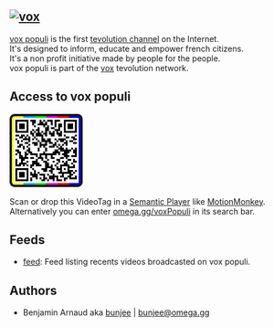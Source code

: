 <a href="https://omega.gg/voxPopuli"><img src="vox.png" alt="vox" width="512px"></a>
---

[vox populi](https://omega.gg/voxPopuli) is the first [tevolution channel](https://omega.gg/about/channel) on the Internet.<br>
It's designed to inform, educate and empower french citizens.<br>
It's a non profit initiative made by people for the people.<br>
vox populi is part of the [vox](https://omega.gg/vox) tevolution network.<br>

## Access to vox populi

<a href="dist/voxPopuliTag.png"><img src="dist/voxPopuliTag.png" alt="voxPopuliTag" width="128px"></a>

Scan or drop this VideoTag in a [Semantic Player](https://omega.gg/about/SemanticPlayer) like [MotionMonkey](https://omega.gg/MotionMonkey).<br>
Alternatively you can enter [omega.gg/voxPopuli](https://omega.gg/voxPopuli) in its search bar.

## Feeds

- [feed](playlist/feed.vbml): Feed listing recents videos broadcasted on vox populi.

## Authors

- Benjamin Arnaud aka [bunjee](https://bunjee.me) | <bunjee@omega.gg>
